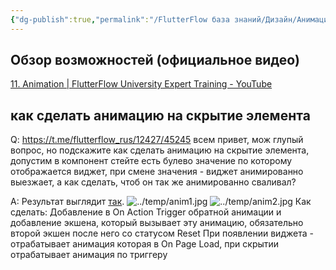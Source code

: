 ```yaml
---
{"dg-publish":true,"permalink":"/FlutterFlow база знаний/Дизайн/Анимация FAQ/","created":"2024-11-08T09:31:33.283-03:00","updated":"2025-01-19T15:24:50.470-03:00"}
---
```



## Обзор возможностей (официальное видео)
[11. Animation | FlutterFlow University Expert Training - YouTube](https://www.youtube.com/watch?v=B0qz4JRYy7U)
## как сделать анимацию на скрытие элемента
Q: https://t.me/flutterflow_rus/12427/45245
всем привет, мож глупый вопрос, но подскажите как сделать анимацию на скрытие элемента, допустим в компонент стейте есть булево значение по которому отображается виджет, при смене значения - виджет анимированно выезжает, а как сделать, чтоб он так же анимированно сваливал?

A: Результат выглядит [так](https://t.me/flutterflow_chat/27022).
![../temp/anim1.jpg](/img/user/FlutterFlow%20%D0%B1%D0%B0%D0%B7%D0%B0%20%D0%B7%D0%BD%D0%B0%D0%BD%D0%B8%D0%B9/temp/anim1.jpg)
![../temp/anim2.jpg](/img/user/FlutterFlow%20%D0%B1%D0%B0%D0%B7%D0%B0%20%D0%B7%D0%BD%D0%B0%D0%BD%D0%B8%D0%B9/temp/anim2.jpg)
Как сделать:
Добавление в On Action Trigger обратной анимации и добавление экшена, который вызывает эту анимацию, обязательно второй экшен после него со статусом Reset
При появлении виджета - отрабатывает анимация которая в On Page Load, при скрытии отрабатывает анимация по триггеру